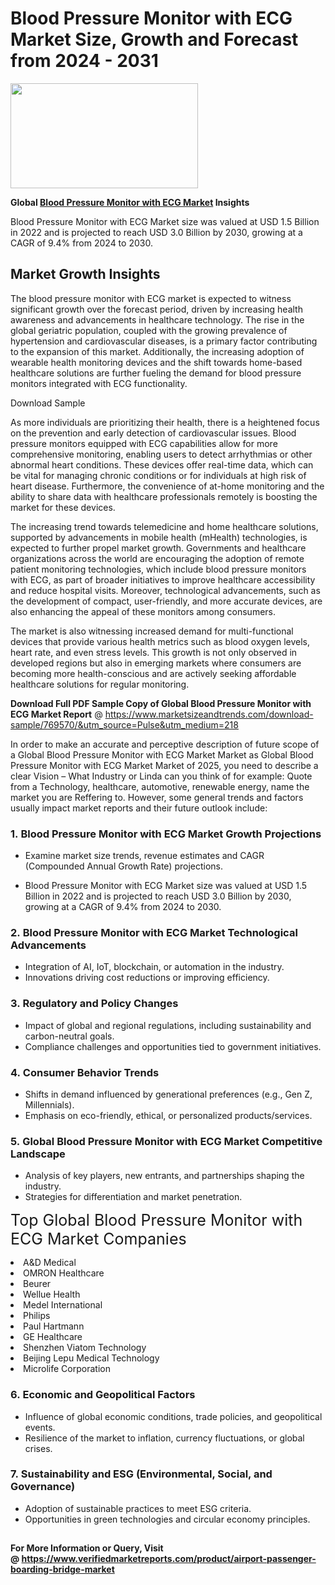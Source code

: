 <H1>Blood Pressure Monitor with ECG Market Size, Growth and Forecast from 2024 - 2031</H1><img class="aligncenter size-medium wp-image-584254" src="https://thirdeyenews.in/wp-content/uploads/2024/09/Global-Market-Research-300x168.jpeg" alt="" width="300" height="168" /><p><strong>Global&nbsp;<a href="https://www.marketsizeandtrends.com/download-sample/769570/&amp;utm_source=Pulse&amp;utm_medium=218">Blood Pressure Monitor with ECG Market</a> Insights</strong></p><p>Blood Pressure Monitor with ECG Market size was valued at USD 1.5 Billion in 2022 and is projected to reach USD 3.0 Billion by 2030, growing at a CAGR of 9.4% from 2024 to 2030.</p><p><h2>Market Growth Insights</h2> <p>The blood pressure monitor with ECG market is expected to witness significant growth over the forecast period, driven by increasing health awareness and advancements in healthcare technology. The rise in the global geriatric population, coupled with the growing prevalence of hypertension and cardiovascular diseases, is a primary factor contributing to the expansion of this market. Additionally, the increasing adoption of wearable health monitoring devices and the shift towards home-based healthcare solutions are further fueling the demand for blood pressure monitors integrated with ECG functionality.</p> <p>Download Sample</p> <p>As more individuals are prioritizing their health, there is a heightened focus on the prevention and early detection of cardiovascular issues. Blood pressure monitors equipped with ECG capabilities allow for more comprehensive monitoring, enabling users to detect arrhythmias or other abnormal heart conditions. These devices offer real-time data, which can be vital for managing chronic conditions or for individuals at high risk of heart disease. Furthermore, the convenience of at-home monitoring and the ability to share data with healthcare professionals remotely is boosting the market for these devices.</p> <p>The increasing trend towards telemedicine and home healthcare solutions, supported by advancements in mobile health (mHealth) technologies, is expected to further propel market growth. Governments and healthcare organizations across the world are encouraging the adoption of remote patient monitoring technologies, which include blood pressure monitors with ECG, as part of broader initiatives to improve healthcare accessibility and reduce hospital visits. Moreover, technological advancements, such as the development of compact, user-friendly, and more accurate devices, are also enhancing the appeal of these monitors among consumers.</p> <p>The market is also witnessing increased demand for multi-functional devices that provide various health metrics such as blood oxygen levels, heart rate, and even stress levels. This growth is not only observed in developed regions but also in emerging markets where consumers are becoming more health-conscious and are actively seeking affordable healthcare solutions for regular monitoring.</p> <p></p><p><span class=""><strong>Download Full PDF Sample Copy of Global Blood Pressure Monitor with ECG Market Report</strong> @ <a href="https://www.marketsizeandtrends.com/download-sample/769570/&amp;utm_source=Pulse&amp;utm_medium=218" target="_blank">https://www.marketsizeandtrends.com/download-sample/769570/&amp;utm_source=Pulse&amp;utm_medium=218</a></span></p><p>In order to make an accurate and perceptive description of future scope of a Global&nbsp;Blood Pressure Monitor with ECG Market Market as Global&nbsp;Blood Pressure Monitor with ECG Market Market of 2025, you need to describe a clear Vision &ndash; What Industry or Linda can you think of for example: Quote from a Technology, healthcare, automotive, renewable energy, name the market you are Reffering to. However, some general trends and factors usually impact market reports and their future outlook include:</p><h3>1.&nbsp;<strong>Blood Pressure Monitor with ECG Market Growth Projections</strong></h3><ul><li>Examine market size trends, revenue estimates and CAGR (Compounded Annual Growth Rate) projections.</li><li><p>Blood Pressure Monitor with ECG Market size was valued at USD 1.5 Billion in 2022 and is projected to reach USD 3.0 Billion by 2030, growing at a CAGR of 9.4% from 2024 to 2030.</p></li></ul><h3>2.&nbsp;<strong>Blood Pressure Monitor with ECG Market Technological Advancements</strong></h3><ul><li>Integration of AI, IoT, blockchain, or automation in the industry.</li><li>Innovations driving cost reductions or improving efficiency.</li></ul><h3>3.&nbsp;<strong>Regulatory and Policy Changes</strong></h3><ul><li>Impact of global and regional regulations, including sustainability and carbon-neutral goals.</li><li>Compliance challenges and opportunities tied to government initiatives.</li></ul><h3>4.&nbsp;<strong>Consumer Behavior Trends</strong></h3><ul><li>Shifts in demand influenced by generational preferences (e.g., Gen Z, Millennials).</li><li>Emphasis on eco-friendly, ethical, or personalized products/services.</li></ul><h3>5.&nbsp;<strong>Global Blood Pressure Monitor with ECG Market Competitive Landscape</strong></h3><ul><li>Analysis of key players, new entrants, and partnerships shaping the industry.</li><li>Strategies for differentiation and market penetration.</li></ul><p data-pm-slice="1 1 []"><span style="color: inherit; font-family: inherit; font-size: 25px;">Top Global Blood Pressure Monitor with ECG Market Companies</span></p><div class="" data-test-id=""><p><li>A&D Medical</li><li> OMRON Healthcare</li><li> Beurer</li><li> Wellue Health</li><li> Medel International</li><li> Philips</li><li> Paul Hartmann</li><li> GE Healthcare</li><li> Shenzhen Viatom Technology</li><li> Beijing Lepu Medical Technology</li><li> Microlife Corporation</li></p></div><h3>6.&nbsp;<strong>Economic and Geopolitical Factors</strong></h3><ul><li>Influence of global economic conditions, trade policies, and geopolitical events.</li><li>Resilience of the market to inflation, currency fluctuations, or global crises.</li></ul><h3>7.&nbsp;<strong>Sustainability and ESG (Environmental, Social, and Governance)</strong></h3><ul><li>Adoption of sustainable practices to meet ESG criteria.</li><li>Opportunities in green technologies and circular economy principles.</li></ul><h2><strong style="font-size: 14px;">For More Information or Query, Visit @&nbsp;</strong><a style="background-color: #ffffff; font-size: 14px;" href="https://www.marketsizeandtrends.com/report/blood-pressure-monitor-with-ecg-market/" target="_blank">https://www.verifiedmarketreports.com/product/airport-passenger-boarding-bridge-market</a></h2>
